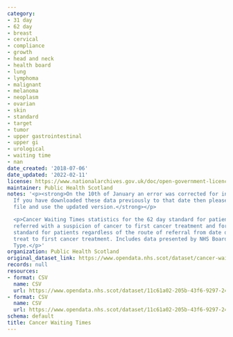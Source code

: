 ```yaml
---
category:
- 31 day
- 62 day
- breast
- cervical
- compliance
- growth
- head and neck
- health board
- lung
- lymphoma
- malignant
- melanoma
- neoplasm
- ovarian
- skin
- standard
- target
- tumor
- upper gastrointestinal
- upper gi
- urological
- waiting time
- nan
date_created: '2018-07-06'
date_updated: '2022-02-11'
license: https://www.nationalarchives.gov.uk/doc/open-government-licence/version/3/
maintainer: Public Health Scotland
notes: '<p><strong>On the 10th of January an error was corrected for in these data.
  If you have downloaded these data previously to that date then please discard that
  file and use the updated version.</strong></p>

  <p>Cancer Waiting Times statistics for the 62 day standard for patients urgently
  referred with a suspicion of cancer to first cancer treatment and for the 31 day
  standard for patients regardless of the route of referral from date decision to
  treat to first cancer treatment. Includes data presented by NHS Board and Cancer
  Type.</p>'
organization: Public Health Scotland
original_dataset_link: https://www.opendata.nhs.scot/dataset/cancer-waiting-times
records: null
resources:
- format: CSV
  name: CSV
  url: https://www.opendata.nhs.scot/dataset/11c61a02-205b-43f6-9297-243679103617/resource/58527343-a930-4058-bf9e-3c6e5cb04010/download/cwt_31_day_standard.csv
- format: CSV
  name: CSV
  url: https://www.opendata.nhs.scot/dataset/11c61a02-205b-43f6-9297-243679103617/resource/23b3bbf7-7a37-4f86-974b-6360d6748e08/download/cwt_62_day_standard.csv
schema: default
title: Cancer Waiting Times
---
```

